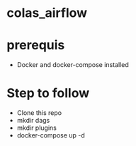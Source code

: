 # colas_airflow
# prerequis
- Docker and docker-compose installed
# Step to follow
- Clone this repo
- mkdir dags
- mkdir plugins
- docker-compose up -d
